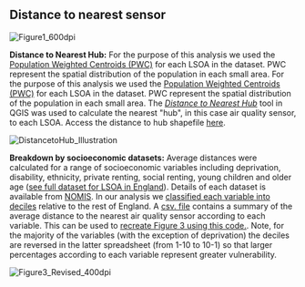 ## Distance to nearest sensor

![Figure1_600dpi](https://user-images.githubusercontent.com/57355504/95087133-37ff7f00-0719-11eb-982f-a4b77cdcefc9.jpg)

**Distance to Nearest Hub:** 
For the purpose of this analysis we used the [Population Weighted Centroids (PWC)](https://geoportal.statistics.gov.uk/datasets/b20460edf2f3459fa7d2771eacab51fc) for each LSOA in the dataset. PWC represent the spatial distribution of the population in each small area. For the purpose of this analysis we used the [Population Weighted Centroids (PWC)](https://geoportal.statistics.gov.uk/datasets/b20460edf2f3459fa7d2771eacab51fc) for each LSOA in the dataset. PWC represent the spatial distribution of the population in each small area. The [*Distance to Nearest Hub*]( https://gis4design.wordpress.com/2015/11/13/qgis-distance-to-nearest-hub/) tool in QGIS was used to calculate the nearest "hub", in this case air quality sensor, to each LSOA. Access the distance to hub shapefile [here](https://github.com/CaitHRobinson/SpatialInequalityintheSmartCity/blob/master/Newcastle/DistancetoNearestSensor/DistancetoHub_AQ_LSOAPWC_NewcastleuponTyne.shp.zip).

![DistancetoHub_Illustration](https://user-images.githubusercontent.com/57355504/92111662-8bae3e00-ede4-11ea-8ee8-0685181a7d55.jpeg)

**Breakdown by socioeconomic datasets:** 
Average distances were calculated for a range of socioeconomic variables including deprivation, disability, ethnicity, private renting, social renting, young children and older age ([see full dataset for LSOA in England](https://github.com/CaitHRobinson/SpatialInequalityintheSmartCity/blob/master/Newcastle/DistancetoNearestSensor/SocioEconomic_LSOA_England.csv)). Details of each dataset is available from [NOMIS](https://www.nomisweb.co.uk/). In our analysis we [classified each variable into deciles](https://github.com/CaitHRobinson/SpatialInequalityintheSmartCity/blob/master/Newcastle/DistancetoNearestSensor/Ranking.rmd) relative to the rest of England. A [csv. file](https://github.com/CaitHRobinson/SpatialInequalityintheSmartCity/blob/master/Newcastle/DistancetoNearestSensor/SocioEconomic_AverageDistances_ByDecile.csv) contains a summary of the average distance to the nearest air quality sensor according to each variable. This can be used to [recreate Figure 3 using this code.](https://github.com/CaitHRobinson/SpatialInequalityintheSmartCity/blob/master/Newcastle/DistancetoNearestSensor/PolarPlots.rmd). Note, for the majority of the variables (with the exception of deprivation) the deciles are reversed in the latter spreadsheet (from 1-10 to 10-1) so that larger percentages according to each variable represent greater vulnerability.

![Figure3_Revised_400dpi](https://user-images.githubusercontent.com/57355504/92110509-be573700-ede2-11ea-93b0-a6319caa7aaa.jpg)
